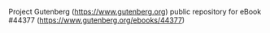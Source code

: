 Project Gutenberg (https://www.gutenberg.org) public repository for eBook #44377 (https://www.gutenberg.org/ebooks/44377)

